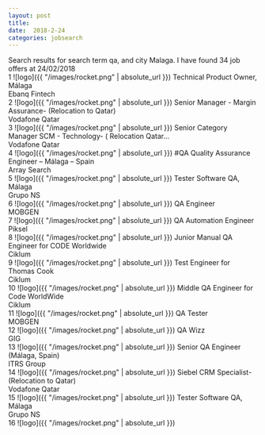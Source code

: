 ```yaml
---
layout: post
title:  
date:  2018-2-24
categories: jobsearch 
---
```

 Search results for search term qa, and city Malaga. I have found  34 job offers at 24/02/2018
<br>
1
![logo]({{ "/images/rocket.png" | absolute_url }})
Technical Product Owner, Málaga
<br>
Ebanq Fintech
<br>
2
![logo]({{ "/images/rocket.png" | absolute_url }})
Senior Manager - Margin Assurance- (Relocation to Qatar)
<br>
Vodafone Qatar
<br>
3
![logo]({{ "/images/rocket.png" | absolute_url }})
Senior Category Manager SCM - Technology- ( Relocation Qatar...
<br>
Vodafone Qatar
<br>
4
![logo]({{ "/images/rocket.png" | absolute_url }})
#QA Quality Assurance Engineer – Málaga – Spain
<br>
Array Search
<br>
5
![logo]({{ "/images/rocket.png" | absolute_url }})
Tester Software QA, Málaga
<br>
Grupo NS
<br>
6
![logo]({{ "/images/rocket.png" | absolute_url }})
QA Engineer
<br>
MOBGEN
<br>
7
![logo]({{ "/images/rocket.png" | absolute_url }})
QA Automation Engineer
<br>
Piksel
<br>
8
![logo]({{ "/images/rocket.png" | absolute_url }})
Junior Manual QA Engineer for CODE Worldwide
<br>
Ciklum
<br>
9
![logo]({{ "/images/rocket.png" | absolute_url }})
Test Engineer for Thomas Cook
<br>
Ciklum
<br>
10
![logo]({{ "/images/rocket.png" | absolute_url }})
Middle QA Engineer for Code WorldWide
<br>
Ciklum
<br>
11
![logo]({{ "/images/rocket.png" | absolute_url }})
QA Tester
<br>
MOBGEN
<br>
12
![logo]({{ "/images/rocket.png" | absolute_url }})
QA Wizz
<br>
GIG
<br>
13
![logo]({{ "/images/rocket.png" | absolute_url }})
Senior QA Engineer (Málaga, Spain)
<br>
ITRS Group
<br>
14
![logo]({{ "/images/rocket.png" | absolute_url }})
Siebel CRM Specialist- (Relocation to Qatar)
<br>
Vodafone Qatar
<br>
15
![logo]({{ "/images/rocket.png" | absolute_url }})
Tester Software QA, Málaga
<br>
Grupo NS
<br>
16
![logo]({{ "/images/rocket.png" | absolute_url }})

<br>
